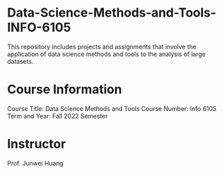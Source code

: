# Data-Science-Methods-and-Tools-INFO-6105
This repository includes projects and assignments that involve the application of data science methods and tools to the analysis of large datasets.


# Course Information
Course Title: Data Science Methods and Tools
Course Number: Info 6105
Term and Year: Fall 2022 Semester

# Instructor
Prof. Junwei Huang
